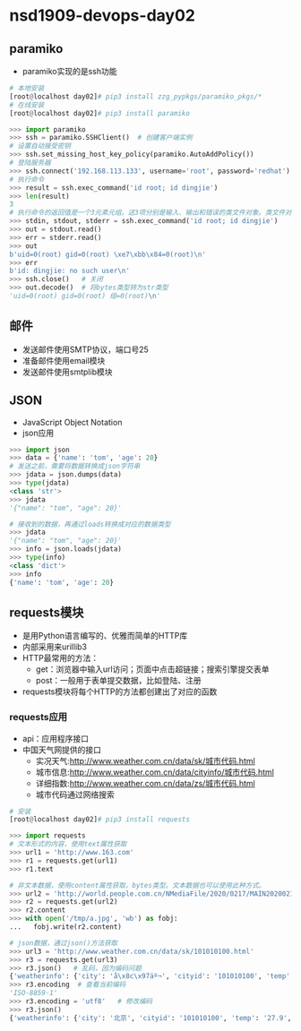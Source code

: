 # nsd1909-devops-day02

## paramiko

- paramiko实现的是ssh功能

```python
# 本地安装
[root@localhost day02]# pip3 install zzg_pypkgs/paramiko_pkgs/*
# 在线安装
[root@localhost day02]# pip3 install paramiko

>>> import paramiko
>>> ssh = paramiko.SSHClient()  # 创建客户端实例
# 设置自动接受密钥
>>> ssh.set_missing_host_key_policy(paramiko.AutoAddPolicy())
# 登陆服务器
>>> ssh.connect('192.168.113.133', username='root', password='redhat')
# 执行命令
>>> result = ssh.exec_command('id root; id dingjie')
>>> len(result)
3
# 执行命令的返回值是一个3元素元组。这3项分别是输入、输出和错误的类文件对象。类文件对象提供了read方法，可以读取其中的内容
>>> stdin, stdout, stderr = ssh.exec_command('id root; id dingjie')
>>> out = stdout.read()
>>> err = stderr.read()
>>> out
b'uid=0(root) gid=0(root) \xe7\xbb\x84=0(root)\n'
>>> err
b'id: dingjie: no such user\n'
>>> ssh.close()   # 关闭
>>> out.decode()  # 将bytes类型转为str类型
'uid=0(root) gid=0(root) 组=0(root)\n'
```

## 邮件

- 发送邮件使用SMTP协议，端口号25
- 准备邮件使用email模块
- 发送邮件使用smtplib模块

## JSON

- JavaScript Object Notation
- json应用

```python
>>> import json
>>> data = {'name': 'tom', 'age': 20}
# 发送之前，需要将数据转换成json字符串
>>> jdata = json.dumps(data)
>>> type(jdata)
<class 'str'>
>>> jdata
'{"name": "tom", "age": 20}'

# 接收到的数据，再通过loads转换成对应的数据类型
>>> jdata
'{"name": "tom", "age": 20}'
>>> info = json.loads(jdata)
>>> type(info)
<class 'dict'>
>>> info
{'name': 'tom', 'age': 20}
```

## requests模块

- 是用Python语言编写的、优雅而简单的HTTP库
- 内部采用来urillib3
- HTTP最常用的方法：
  - get：浏览器中输入url访问；页面中点击超链接；搜索引擎提交表单
  - post：一般用于表单提交数据，比如登陆、注册
- requests模块将每个HTTP的方法都创建出了对应的函数

### requests应用

- api：应用程序接口
- 中国天气网提供的接口
  - 实况天气:http://www.weather.com.cn/data/sk/城市代码.html
  - 城市信息:http://www.weather.com.cn/data/cityinfo/城市代码.html
  - 详细指数:http://www.weather.com.cn/data/zs/城市代码.html
  - 城市代码通过网络搜索

```python
# 安装
[root@localhost day02]# pip3 install requests

>>> import requests
# 文本形式的内容，使用text属性获取
>>> url1 = 'http://www.163.com'
>>> r1 = requests.get(url1)
>>> r1.text

# 非文本数据，使用content属性获取，bytes类型。文本数据也可以使用此种方式。
>>> url2 = 'http://world.people.com.cn/NMediaFile/2020/0217/MAIN202002171833000079364831028.JPG'
>>> r2 = requests.get(url2)
>>> r2.content
>>> with open('/tmp/a.jpg', 'wb') as fobj:
...   fobj.write(r2.content)

# json数据，通过json()方法获取
>>> url3 = 'http://www.weather.com.cn/data/sk/101010100.html'
>>> r3 = requests.get(url3)
>>> r3.json()   # 乱码，因为编码问题
{'weatherinfo': {'city': 'å\x8c\x97äº¬', 'cityid': '101010100', 'temp': '27.9', 'WD': 'å\x8d\x97é£\x8e', 'WS': 'å°\x8fäº\x8e3çº§', 'SD': '28%', 'AP': '1002hPa', 'njd': 'æ\x9a\x82æ\x97\xa0å®\x9eå\x86µ', 'WSE': '<3', 'time': '17:55', 'sm': '2.1', 'isRadar': '1', 'Radar': 'JC_RADAR_AZ9010_JB'}}
>>> r3.encoding  # 查看当前编码
'ISO-8859-1'
>>> r3.encoding = 'utf8'   # 修改编码
>>> r3.json()
{'weatherinfo': {'city': '北京', 'cityid': '101010100', 'temp': '27.9', 'WD': '南风', 'WS': '小于3级', 'SD': '28%', 'AP': '1002hPa', 'njd': '暂无实况', 'WSE': '<3', 'time': '17:55', 'sm': '2.1', 'isRadar': '1', 'Radar': 'JC_RADAR_AZ9010_JB'}}
```













